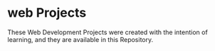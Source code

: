 # web Projects

These Web Development Projects were created with the intention of learning, and they are available in this Repository.
